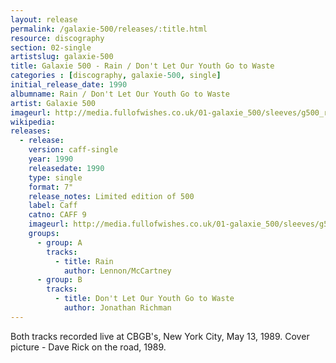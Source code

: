 ```yaml
---
layout: release
permalink: /galaxie-500/releases/:title.html
resource: discography
section: 02-single
artistslug: galaxie-500
title: Galaxie 500 - Rain / Don't Let Our Youth Go to Waste 
categories : [discography, galaxie-500, single]
initial_release_date: 1990
albumname: Rain / Don't Let Our Youth Go to Waste
artist: Galaxie 500
imageurl: http://media.fullofwishes.co.uk/01-galaxie_500/sleeves/g500_rain_a_001.jpg
wikipedia: 
releases:
  - release:
    version: caff-single
    year: 1990
    releasedate: 1990
    type: single
    format: 7"
    release_notes: Limited edition of 500
    label: Caff
    catno: CAFF 9
    imageurl: http://media.fullofwishes.co.uk/01-galaxie_500/sleeves/g500_rain_a_001.jpg
    groups:
      - group: A
        tracks:
          - title: Rain
            author: Lennon/McCartney
      - group: B
        tracks:
          - title: Don't Let Our Youth Go to Waste
            author: Jonathan Richman
---
```

Both tracks recorded live at CBGB's, New York City, May 13, 1989. 
Cover picture - Dave Rick on the road, 1989. 